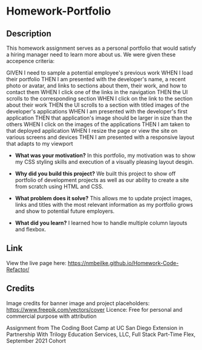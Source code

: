 # Homework-Portfolio
## Description
This homework assignment serves as a personal portfolio that would satisfy a hiring manager need to learn more about us. We were given these accepence criteria:

GIVEN I need to sample a potential employee's previous work
WHEN I load their portfolio
THEN I am presented with the developer's name, a recent photo or avatar, and links to sections about them, their work, and how to contact them
WHEN I click one of the links in the navigation
THEN the UI scrolls to the corresponding section
WHEN I click on the link to the section about their work
THEN the UI scrolls to a section with titled images of the developer's applications
WHEN I am presented with the developer's first application
THEN that application's image should be larger in size than the others
WHEN I click on the images of the applications
THEN I am taken to that deployed application
WHEN I resize the page or view the site on various screens and devices
THEN I am presented with a responsive layout that adapts to my viewport
  
- **What was your motivation?**
In this portfolio, my motivation was to show my CSS styling skills and execution of a visually pleasing layout desgin. 
  
- **Why did you build this project?**
We built this project to show off portfolio of development projects as well as our ability to create a site from scratch using HTML and CSS.

- **What problem does it solve?**
This allows me to update project images, links and titles with the most relevant information as my portfolio grows and show to potential future employers.

- **What did you learn?**
I learned how to handle multiple column layouts and flexbox.
  
## Link
View the live page here: https://nmbeilke.github.io/Homework-Code-Refactor/

## Credits
Image credits for banner image and project placeholders: https://www.freepik.com/vectors/cover
Licence: Free for personal and commercial purpose with attribution
  
Assignment from The Coding Boot Camp at UC San Diego Extension in Partnership With Trilogy Education Services, LLC, Full Stack Part-Time Flex, September 2021 Cohort

